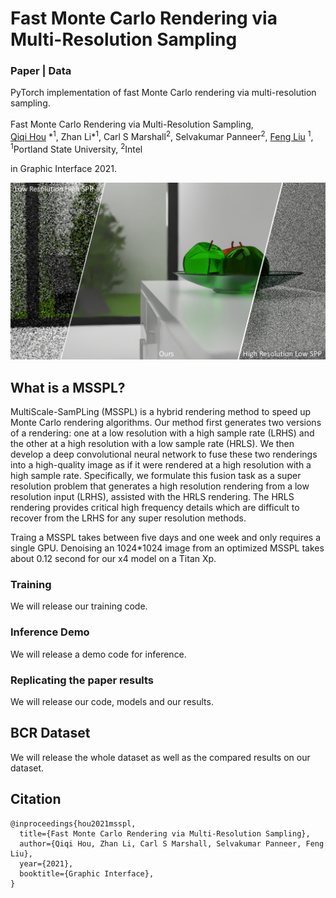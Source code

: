 # Fast Monte Carlo Rendering via Multi-Resolution Sampling

### Paper | Data

PyTorch implementation of fast Monte Carlo rendering via multi-resolution sampling.<br><br>
Fast Monte Carlo Rendering via Multi-Resolution Sampling, <br>
 [Qiqi Hou](https://hqqxyy.github.io/) \*<sup>1</sup>,
 Zhan Li\*<sup>1</sup>,
 Carl S Marshall<sup>2</sup>,
 Selvakumar Panneer<sup>2</sup>,
 [Feng Liu](http://web.cecs.pdx.edu/~fliu/) <sup>1</sup>, <br>
 <sup>1</sup>Portland State University, <sup>2</sup>Intel 
 
in Graphic Interface 2021.

<img src="figures/fig1-a.png"> 


## What is a MSSPL?

MultiScale-SamPLing (MSSPL) is a hybrid rendering method to speed up Monte Carlo rendering algorithms.
Our method first generates two versions of a rendering: one at a low resolution 
with a high sample rate (LRHS) and the other at a high resolution with a low sample rate (HRLS). 
We then develop a deep convolutional neural network to fuse these two renderings into a high-quality image 
as if it were rendered at a high resolution with a high sample rate. Specifically, we formulate this fusion task 
as a super resolution problem that generates a high resolution rendering from a low resolution input (LRHS), 
assisted with the HRLS rendering. The HRLS rendering provides critical high frequency details which are difficult 
to recover from the LRHS for any super resolution methods. 

Traing a MSSPL takes between five days and one week and only requires a single GPU. 
Denoising an 1024*1024 image from an optimized MSSPL takes about 0.12 second for our x4 model on a Titan Xp.


### Training 
We will release our training code.

### Inference Demo
We will release a demo code for inference.

### Replicating the paper results
We will release our code, models and our results. 

## BCR Dataset
We will release the whole dataset as well as the compared results on our dataset.

## Citation
```
@inproceedings{hou2021msspl,
  title={Fast Monte Carlo Rendering via Multi-Resolution Sampling},
  author={Qiqi Hou, Zhan Li, Carl S Marshall, Selvakumar Panneer, Feng Liu},
  year={2021},
  booktitle={Graphic Interface},
}
```
